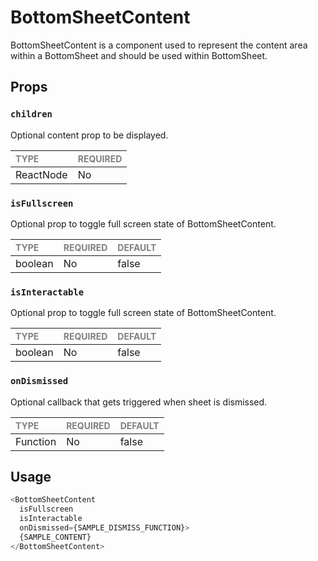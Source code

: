 # BottomSheetContent

BottomSheetContent is a component used to represent the content area within a BottomSheet and should be used within BottomSheet.

## Props

### `children`

Optional content prop to be displayed.

| <span style="color:gray;font-size:14px">TYPE</span> | <span style="color:gray;font-size:14px">REQUIRED</span> |
| :-------------------------------------------------- | :------------------------------------------------------ |
| ReactNode                                           | No                                                     |

### `isFullscreen`

Optional prop to toggle full screen state of BottomSheetContent.

| <span style="color:gray;font-size:14px">TYPE</span> | <span style="color:gray;font-size:14px">REQUIRED</span> | <span style="color:gray;font-size:14px">DEFAULT</span> |
| :-------------------------------------------------- | :------------------------------------------------------ | :----------------------------------------------------- |
| boolean                                              | No                                                     | false                                                  |

### `isInteractable`

Optional prop to toggle full screen state of BottomSheetContent.

| <span style="color:gray;font-size:14px">TYPE</span> | <span style="color:gray;font-size:14px">REQUIRED</span> | <span style="color:gray;font-size:14px">DEFAULT</span> |
| :-------------------------------------------------- | :------------------------------------------------------ | :----------------------------------------------------- |
| boolean                                              | No                                                     | false                                                  |

### `onDismissed`

Optional callback that gets triggered when sheet is dismissed.

| <span style="color:gray;font-size:14px">TYPE</span> | <span style="color:gray;font-size:14px">REQUIRED</span> | <span style="color:gray;font-size:14px">DEFAULT</span> |
| :-------------------------------------------------- | :------------------------------------------------------ | :----------------------------------------------------- |
| Function                                              | No                                                     | false                                                  |


## Usage

```javascript
<BottomSheetContent 
  isFullscreen 
  isInteractable 
  onDismissed={SAMPLE_DISMISS_FUNCTION}>
  {SAMPLE_CONTENT}
</BottomSheetContent>
```
